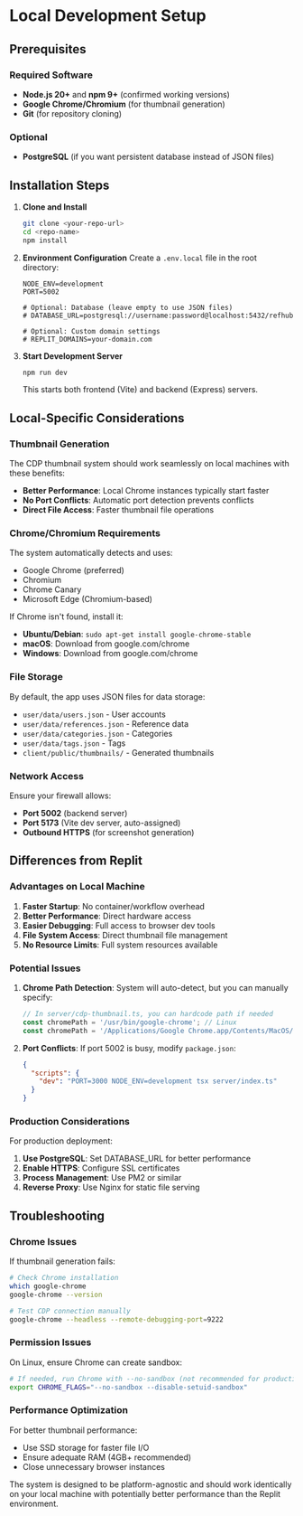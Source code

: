 # Local Development Setup

## Prerequisites

### Required Software
- **Node.js 20+** and **npm 9+** (confirmed working versions)
- **Google Chrome/Chromium** (for thumbnail generation)
- **Git** (for repository cloning)

### Optional
- **PostgreSQL** (if you want persistent database instead of JSON files)

## Installation Steps

1. **Clone and Install**
   ```bash
   git clone <your-repo-url>
   cd <repo-name>
   npm install
   ```

2. **Environment Configuration**
   Create a `.env.local` file in the root directory:
   ```env
   NODE_ENV=development
   PORT=5002
   
   # Optional: Database (leave empty to use JSON files)
   # DATABASE_URL=postgresql://username:password@localhost:5432/refhub
   
   # Optional: Custom domain settings
   # REPLIT_DOMAINS=your-domain.com
   ```

3. **Start Development Server**
   ```bash
   npm run dev
   ```

   This starts both frontend (Vite) and backend (Express) servers.

## Local-Specific Considerations

### Thumbnail Generation
The CDP thumbnail system should work seamlessly on local machines with these benefits:
- **Better Performance**: Local Chrome instances typically start faster
- **No Port Conflicts**: Automatic port detection prevents conflicts
- **Direct File Access**: Faster thumbnail file operations

### Chrome/Chromium Requirements
The system automatically detects and uses:
- Google Chrome (preferred)
- Chromium
- Chrome Canary
- Microsoft Edge (Chromium-based)

If Chrome isn't found, install it:
- **Ubuntu/Debian**: `sudo apt-get install google-chrome-stable`
- **macOS**: Download from google.com/chrome
- **Windows**: Download from google.com/chrome

### File Storage
By default, the app uses JSON files for data storage:
- `user/data/users.json` - User accounts
- `user/data/references.json` - Reference data
- `user/data/categories.json` - Categories
- `user/data/tags.json` - Tags
- `client/public/thumbnails/` - Generated thumbnails

### Network Access
Ensure your firewall allows:
- **Port 5002** (backend server)
- **Port 5173** (Vite dev server, auto-assigned)
- **Outbound HTTPS** (for screenshot generation)

## Differences from Replit

### Advantages on Local Machine
1. **Faster Startup**: No container/workflow overhead
2. **Better Performance**: Direct hardware access
3. **Easier Debugging**: Full access to browser dev tools
4. **File System Access**: Direct thumbnail file management
5. **No Resource Limits**: Full system resources available

### Potential Issues
1. **Chrome Path Detection**: System will auto-detect, but you can manually specify:
   ```javascript
   // In server/cdp-thumbnail.ts, you can hardcode path if needed
   const chromePath = '/usr/bin/google-chrome'; // Linux
   const chromePath = '/Applications/Google Chrome.app/Contents/MacOS/Google Chrome'; // macOS
   ```

2. **Port Conflicts**: If port 5002 is busy, modify `package.json`:
   ```json
   {
     "scripts": {
       "dev": "PORT=3000 NODE_ENV=development tsx server/index.ts"
     }
   }
   ```

### Production Considerations
For production deployment:
1. **Use PostgreSQL**: Set DATABASE_URL for better performance
2. **Enable HTTPS**: Configure SSL certificates
3. **Process Management**: Use PM2 or similar
4. **Reverse Proxy**: Use Nginx for static file serving

## Troubleshooting

### Chrome Issues
If thumbnail generation fails:
```bash
# Check Chrome installation
which google-chrome
google-chrome --version

# Test CDP connection manually
google-chrome --headless --remote-debugging-port=9222
```

### Permission Issues
On Linux, ensure Chrome can create sandbox:
```bash
# If needed, run Chrome with --no-sandbox (not recommended for production)
export CHROME_FLAGS="--no-sandbox --disable-setuid-sandbox"
```

### Performance Optimization
For better thumbnail performance:
- Use SSD storage for faster file I/O
- Ensure adequate RAM (4GB+ recommended)
- Close unnecessary browser instances

The system is designed to be platform-agnostic and should work identically on your local machine with potentially better performance than the Replit environment.